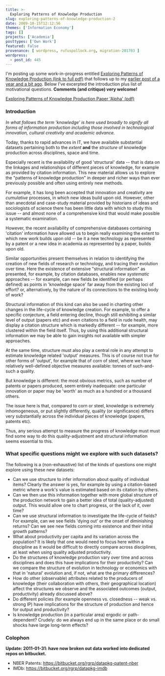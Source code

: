 ```yaml
---
title: >-
  Exploring Patterns of Knowledge Production
slug: exploring-patterns-of-knowledge-production-2
date: 2009-10-15T12:12:56
themes: ['Information Economy']
tags: []
projects: ['Academia']
posttypes: ['Own Work']
featured: False
provenance: [ wordpress, rufuspollock.org, migration-201703 ]
wordpress:
  - post_id: 445
---
```


I'm posting up some work-in-progress entitled [Exploring Patterns of Knowledge Production (link to full pdf)][patterns] that follows up to my [earlier post of a year and a bit ago][earlier-post]. Below I've excerpted the introduction plus list of motivational questions. **Comments (and critique) very welcome!**

[Exploring Patterns of Knowledge Production Paper 'Alpha' (pdf)][patterns]

[earlier-post]: http://rufuspollock.org/2008/03/18/exploring-patterns-of-knowledge-production/
[patterns]:/economics/papers/patterns.pdf

### Introduction

*In what follows the term 'knowledge' is here used broadly to signify all forms of information production including those involved in technological innovation, cultural creativity and academic advance.*

Today, thanks to rapid advances in IT, we have available substantial datasets pertaining both to the *extent* **and** the *structure* of knowledge production across disciplines, space and time.

Especially recent is the availability of good 'structural' data -- that is data on the linkages and relationships of different pieces of knowledge, for example as provided by citation information. This new material allows us to explore the "patterns of knowledge production" in deeper and richer ways than ever previously possible and often using entirely new methods.

For example, it has long been accepted that innovation and creativity are *cumulative* processes, in which new ideas build upon old. However, other than anecdotal and case-study material provided by historians of ideas and sociologists of science there has been little data with which to study this issue -- and almost none of a comprehensive kind that would make possible a systematic examination.

However, the recent availability of comprehensive databases containing 'citation' information have allowed us to begin really examining the extent to which new work builds upon old -- be it a new technology as represented by a patent or a new idea in academia as represented by a paper, builds upon old.

Similar opportunities present themselves in relation to identifying the creation of new fields of research or technology, and tracing their evolution over time. Here the existence of extensive "structural information" as presented, for example, by citation databases, enables new *systematic* approaches -- for example, can new fields be identified (or perhaps defined) as points in 'knowledge space' far away from the existing loci of effort? or, alternatively, by the nature of its connections to the existing body of work?

Structural information of this kind can also be used in charting other changes in the life-cycle of knowledge creation. For example, to offer a specific conjecture, a field entering decline, though still exhibiting a similar level of output (papers etc) and even citations to a field in rude health, may display a citation structure which is markedly different -- for example, more clustered within the field itself. Thus, by using this additional structural information we may be able to gain insights not available with simpler approaches.

At the same time, structure must also play a central role in any attempt to estimate knowledge related 'output' measures. This is of course not true for other forms of 'output', for example that of corn of steel, where we have relatively well-defined objective measures available: tonnes of such-and-such a quality.

But knowledge is different: the most obvious metrics, such as number of patents or papers produced, seem entirely inadequate: one particular innovation or paper may be 'worth' as much as a hundred or a thousand others.

The issue here is that, compared to corn or steel, knowledge is extremely inhomogeneous, or put slightly differently, quality (or significance) differs very substantially across the individual pieces of knowledge (papers, patents etc).

Thus, any serious attempt to measure the progress of knowledge must must find some way to do this quality-adjustment and structural information seems essential to this.

### What specific questions might we explore with such datasets?

The following is a (non-exhaustive) list of the kinds of questions one might explore using these new datasets:


  * Can we use structure to infer information about quality of individual items? Clearly the answer is yes, for example by using a citation-based metric where a work's value is estimated based on its citation by others.
  * Can we then use this information together with more global structure of the production network to gain a better idea of total (quality-adjusted) output. This would allow one to chart progress, or the lack of it, over time?
  * Can we use structural information to investigate the life-cycle of fields? For example, can we see fields 'dying out' or the onset of diminishing returns? Can we see new fields coming into existence and their initial growth patterns?
  * What about productivity per capita and its variation across the population? It is likely that one would need to focus here within a discipline as it would be difficult to directly compare across disciplines, at least when using quality adjusted productivity.
  * Do the structures of knowledge production vary over time and across disciplines and does this have implications for their productivity? Can we compare the structure of evolution in technology or economics with that in 'natural' evolution and, if not, what are the primary differences?
  * How do other (observable) attributes related to the producers of knowledge (their collaboration with others, their geographical location) affect the structures we observe and the associated outcomes (output, productivity) already discussed above?
  * Do different policies (for example openness vs. closedness -- weak vs. strong IP) have implications for the structure of production and hence for output and productivity?
  * Is knowledge production (in a particular area) ergodic or path-dependent? Crudely: do we always end up in the same place or do small shocks have large long-term effects?

### Colophon

**Update: 2011-01-31: have now broken out data worked into dedicated repos on bitbucket.**

 * NBER Patents: <https://bitbucket.org/rgrp/datapkg-patent-nber>
 * IMDb: <https://bitbucket.org/rgrp/datapkg-imdb>

